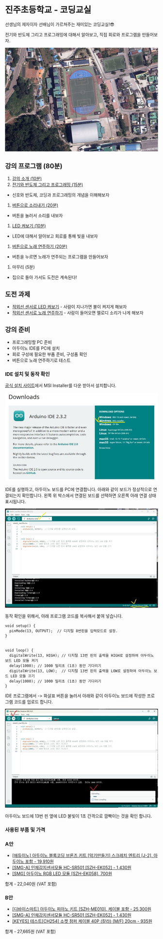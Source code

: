 # 진주초등학교 - 코딩교실

선생님의 제자이자 선배님이 가르쳐주는 재미있는 코딩교실!😎

전기와 반도체 그리고 프로그래밍에 대해서 알아보고, 직접 회로와 프로그램을 만들어보자.

![jinju](./intro.jpg)

## 강의 프로그램 (80분)
1. [강의 소개 (10분)](./introduce)
1. [전기와 반도체 그리고 프로그래밍 (15분)](./semiconductor)
 - 신호와 반도체, 코딩과 프로그래밍의 개념을 이해해보자
1. [버튼으로 소리내기 (20분)](./button)
 - 버튼을 눌러서 소리를 내보자
1. [LED 켜보기 (10분)](./led)
 - LED에 대해서 알아보고 회로를 통해 빛을 내보자
1. [버튼으로 노래 연주하기 (20분)](./play-button)
 - 버튼을 누르면 노래가 연주되는 프로그램을 만들어보자
1. 마무리 (5분)
 - 집으로 돌아 가서도 도전은 계속된다!

## 도전 과제
- [적외선 센서로 LED 켜보기](./infrared) - 사람이 지나가면 불이 켜지게 해보자
- [적외선 센서로 노래 연주하기](./infrared-play) - 사람이 들어오면 멜로디 소리가 나게 해보자

## 강의 준비
- 프로그래밍할 PC 준비
- 아두이노 IDE를 PC에 설치
- 회로 구성에 필요한 부품 준비, 구성품 확인
- 버튼으로 노래 연주하기로 테스트

### IDE 설치 및 동작 확인
[공식 설치 사이트](https://www.arduino.cc/en/software)에서 MSI Installer를 다운 받아서 설치합니다.

![IDE](ide-1.jpg)

IDE를 실행하고, 아두이노 보드를 PC에 연결합니다. 아래와 같이 보드가 정상적으로 연결되는지 확인합니다. 왼쪽 위 박스에서 연결된 보드를 선택하면 오른쪽 아래 연결 상태 표시됩니다.

![IDE - 보드 연결](ide-2.jpg)

동작 확인을 위해서, 아래 프로그램 코드를 복사해서 붙여 넣습니다.

```
void setup() {
  pinMode(13, OUTPUT);  // 디지털 8번핀을 입력모드로 설정.
}


void loop() {
  digitalWrite(13, HIGH); // 디지털 13번 핀의 출력을 HIGH로 설정하여 아두이노 보드 LED 모듈 켜기
  delay(1000); // 1000 밀리초 (1초) 동안 기다리기
  digitalWrite(13, LOW);  // 디지털 13번 핀의 출력을 LOW로 설정하여 아두이노 보드 LED 모듈 끄기
  delay(1000); // 1000 밀리초 (1초) 동안 기다리기
}
```

IDE 프로그램에서 -> 화살표 버튼을 눌러서 아래와 같이 아두이노 보드에 작성한 프로그램 코드를 업로드 합니다.

![업로드](./ide-3.jpg)

아두이노 보드에 13번 핀 옆에 LED 불빛이 1초 간격으로 깜빡이는 것을 확인 합니다.

### 사용된 부품 및 가격
### A안
- [[에듀이노] 아두이노 블록코딩 브론즈 키트 [악기만들기] 스크레치 엔트리 [J-2], 아두이노 포함 - 19,910원](https://www.devicemart.co.kr/goods/view?no=13907880)
- [[SMG-A] 인체감지센서모듈 HC-SR501 [SZH-EK052] - 1,430원](https://www.devicemart.co.kr/goods/view?no=1287086)
- [[SMG] 아두이노 RGB LED 모듈 [SZH-EK058], 700원](https://www.devicemart.co.kr/goods/view?no=1287089)

합계 - 22,040원 (VAT 포함)

### B안
- [[디바이스마트] 아두이노 피아노 키트 [SZH-ME010], 케이블 포함 - 25,300원](https://www.devicemart.co.kr/goods/view?no=13068786)
- [[SMG-A] 인체감지센서모듈 HC-SR501 [SZH-EK052] - 1,430원](https://www.devicemart.co.kr/goods/view?no=1287086)
- [[KEYES] 테스트[CH254] 소켓 점퍼 케이블 40P (칼라) (M/F) 20cm - 935원](https://www.devicemart.co.kr/goods/view?no=1321195)

합계 - 27,665원 (VAT 포함)
